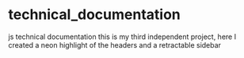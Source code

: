 # technical_documentation
js technical documentation
this is my third independent project,
here I created a neon highlight of the headers and a retractable sidebar
